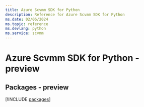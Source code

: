 ```yaml
---
title: Azure Scvmm SDK for Python
description: Reference for Azure Scvmm SDK for Python
ms.date: 02/06/2024
ms.topic: reference
ms.devlang: python
ms.service: scvmm
---
```

# Azure Scvmm SDK for Python - preview
## Packages - preview
[!INCLUDE [packages](scvmm-index.md)]